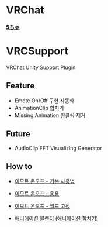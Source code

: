 # VRChat
**[5ちゃ](https://www.vrchat.net/home/user/usr_75ce294c-e79c-4568-b24e-c3184d520245)**

# VRCSupport
VRChat Unity Support Plugin

## Feature
 - Emote On/Off 구현 자동화
 - AnimationClip 합치기
 - Missing Animation 원클릭 제거
 
 ## Future
 - AudioClip FFT Visualizing Generator

## How to
- [이모트 온오프 - 기본 사용법](https://youtu.be/BaVhYW7nIhE)

- [이모트 온오프 - 응용](https://youtu.be/K5sU_LXleOk)

- [이모트 온오프 - 월드 고정](https://youtu.be/HNALQ_shDlM)

- [애니메이션 블렌더 (애니메이션 합치기)](https://youtu.be/Wg-IQMFMlUo)
